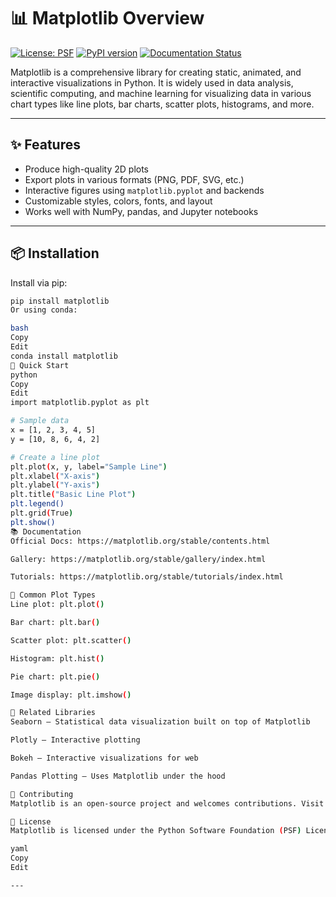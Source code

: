 # 📊 Matplotlib Overview

[![License: PSF](https://img.shields.io/badge/License-PSF-blue.svg)](https://docs.python.org/3/license.html)
[![PyPI version](https://badge.fury.io/py/matplotlib.svg)](https://pypi.org/project/matplotlib/)
[![Documentation Status](https://readthedocs.org/projects/matplotlib/badge/?version=latest)](https://matplotlib.org/stable/contents.html)

Matplotlib is a comprehensive library for creating static, animated, and interactive visualizations in Python. It is widely used in data analysis, scientific computing, and machine learning for visualizing data in various chart types like line plots, bar charts, scatter plots, histograms, and more.

---

## ✨ Features

- Produce high-quality 2D plots
- Export plots in various formats (PNG, PDF, SVG, etc.)
- Interactive figures using `matplotlib.pyplot` and backends
- Customizable styles, colors, fonts, and layout
- Works well with NumPy, pandas, and Jupyter notebooks

---

## 📦 Installation

Install via pip:

```bash
pip install matplotlib
Or using conda:

bash
Copy
Edit
conda install matplotlib
🚀 Quick Start
python
Copy
Edit
import matplotlib.pyplot as plt

# Sample data
x = [1, 2, 3, 4, 5]
y = [10, 8, 6, 4, 2]

# Create a line plot
plt.plot(x, y, label="Sample Line")
plt.xlabel("X-axis")
plt.ylabel("Y-axis")
plt.title("Basic Line Plot")
plt.legend()
plt.grid(True)
plt.show()
📚 Documentation
Official Docs: https://matplotlib.org/stable/contents.html

Gallery: https://matplotlib.org/stable/gallery/index.html

Tutorials: https://matplotlib.org/stable/tutorials/index.html

🔧 Common Plot Types
Line plot: plt.plot()

Bar chart: plt.bar()

Scatter plot: plt.scatter()

Histogram: plt.hist()

Pie chart: plt.pie()

Image display: plt.imshow()

🧠 Related Libraries
Seaborn – Statistical data visualization built on top of Matplotlib

Plotly – Interactive plotting

Bokeh – Interactive visualizations for web

Pandas Plotting – Uses Matplotlib under the hood

🤝 Contributing
Matplotlib is an open-source project and welcomes contributions. Visit the contributing guide to get started.

📝 License
Matplotlib is licensed under the Python Software Foundation (PSF) License.

yaml
Copy
Edit

---


